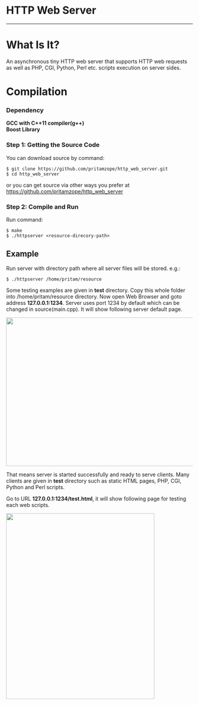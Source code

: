 
# HTTP Web Server

--------------------------------------------------------------------------------

# What Is It?

An asynchronous tiny HTTP web server that supports HTTP web requests as well as 
PHP, CGI, Python, Perl etc. scripts execution on server sides.

# Compilation

### Dependency

  **GCC with C++11 compiler(g++)**<br>
  **Boost Library**

### Step 1: Getting the Source Code

You can download source by command:

    $ git clone https://github.com/pritamzope/http_web_server.git
    $ cd http_web_server

or you can get source via other ways you prefer at <https://github.com/pritamzope/http_web_server>

### Step 2: Compile and Run

Run command:

    $ make
    $ ./httpserver <resource-direcory-path>


## Example

Run server with directory path where all server files will be stored.
e.g.:

    $ ./httpserver /home/pritam/resource

Some testing examples are given in **test** directory.
Copy this whole folder into /home/pritam/resource directory.
Now open Web Browser and goto address **127.0.0.1:1234**.
Server uses port 1234 by default which can be changed in source(main.cpp).
It will show following server default page.

<img src="https://raw.githubusercontent.com/pritamzope/http_web_server/master/images/http_server_main_page.png" width="600" height="400"/>

That means server is started successfully and ready to serve clients.
Many clients are given in **test** directory such as static HTML pages, 
PHP, CGI, Python and Perl scripts.

Go to URL **127.0.0.1:1234/test.html**, it will show following page for testing each web scripts.

<img src="https://raw.githubusercontent.com/pritamzope/http_web_server/master/images/http_server_test.png" width="400" height="500"/>


